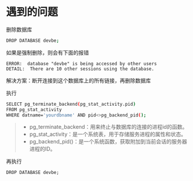 # 遇到的问题

删除数据库

```bash
DROP DATABASE devbe;
```

如果是强制删除，则会有下面的报错

```shell
ERROR:  database "devbe" is being accessed by other users
DETAIL:  There are 10 other sessions using the database.
```

解决方案：断开连接到这个数据库上的所有链接，再删除数据库

执行

``` bash
SELECT pg_terminate_backend(pg_stat_activity.pid)
FROM pg_stat_activity
WHERE datname='yourdbname' AND pid<>pg_backend_pid(); 
```

> - pg_terminate_backend：用来终止与数据库的连接的进程id的函数。
> - pg_stat_activity：是一个系统表，用于存储服务进程的属性和状态。
> - pg_backend_pid()：是一个系统函数，获取附加到当前会话的服务器进程的ID。

再执行

```
DROP DATABASE devbe;
```